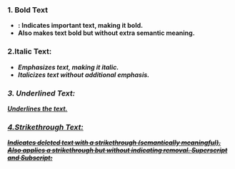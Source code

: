 ### 1. Bold Text

- <strong>: Indicates important text, making it bold.
- <b>Also makes text bold but without extra semantic meaning.

### 2.Italic Text:

- <em>Emphasizes text, making it italic.
- <i>Italicizes text without additional emphasis.

### 3. Underlined Text:

<u>Underlines the text.

### 4.Strikethrough Text:

<del>Indicates deleted text with a strikethrough (semantically meaningful).
<s>Also applies a strikethrough but without indicating removal.
Superscript and Subscript:

<!-- <sup>: Superscript (text raised above the baseline).
<sub>: Subscript (text lowered below the baseline).
Highlighted Text:

<mark>: Highlights text to mark it as relevant.
Code Text:

<code>: Displays text in a monospaced font, typically for inline code.
Quotation:

<q>: Used for short inline quotes, often displayed with quotation marks.
Abbreviation:

<abbr>: Provides a title for an abbreviation that is expanded when hovered.
Address:

<address>: Displays contact information in an italicized format, usually used for addresses or author info.
Blockquote:
<blockquote>: Used for longer quotations, typically indented or styled differently.
Preformatted Text:
<pre>: Displays preformatted text, preserving spaces, line breaks, and indentation.
Small Text:
<small>: Renders text in a smaller font size. -->
